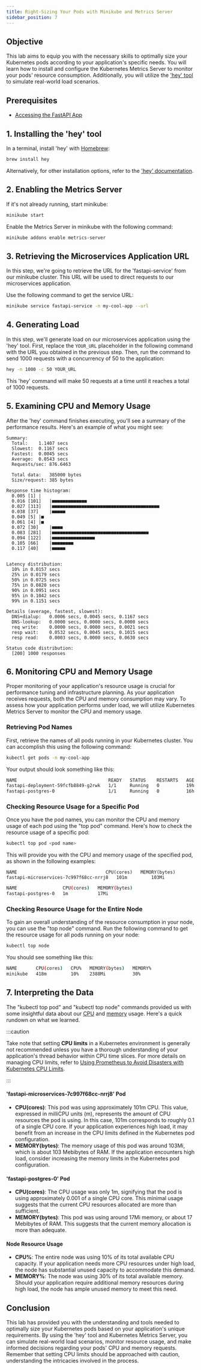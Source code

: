 ```yaml
---
title: Right-Sizing Your Pods with Minikube and Metrics Server
sidebar_position: 7
---
```


## Objective
This lab aims to equip you with the necessary skills to optimally size your Kubernetes pods according to your application's specific needs. You will learn how to install and configure the Kubernetes Metrics Server to monitor your pods' resource consumption. Additionally, you will utilize the ['hey' tool](https://github.com/rakyll/hey) to simulate real-world load scenarios. 

## Prerequisites
- [Accessing the FastAPI App](./access-app.md)
## 1. Installing the 'hey' tool
In a terminal, install 'hey' with [Homebrew](https://brew.sh/):
```bash
brew install hey
```
Alternatively, for other installation options, refer to the ['hey' documentation](https://github.com/rakyll/hey).

## 2. Enabling the Metrics Server
If it's not already running, start minikube:
```bash
minikube start
```

Enable the Metrics Server in minikube with the following command:
```bash
minikube addons enable metrics-server
```

## 3. Retrieving the Microservices Application URL
In this step, we're going to retrieve the URL for the 'fastapi-service' from our minikube cluster. This URL will be used to direct requests to our microservices application.

Use the following command to get the service URL:
```bash
minikube service fastapi-service -n my-cool-app --url
```
## 4. Generating Load
In this step, we'll generate load on our microservices application using the 'hey' tool. First, replace the `YOUR_URL` placeholder in the following command with the URL you obtained in the previous step. Then, run the command to send 1000 requests with a concurrency of 50 to the application:
```bash
hey -n 1000 -c 50 YOUR_URL
```
This 'hey' command will make 50 requests at a time until it reaches a total of 1000 requests.

## 5. Examining CPU and Memory Usage
After the 'hey' command finishes executing, you'll see a summary of the performance results. Here's an example of what you might see:
```
Summary:
  Total:	1.1407 secs
  Slowest:	0.1167 secs
  Fastest:	0.0045 secs
  Average:	0.0543 secs
  Requests/sec:	876.6463
  
  Total data:	385000 bytes
  Size/request:	385 bytes

Response time histogram:
  0.005 [1]	|
  0.016 [101]	|■■■■■■■■■■■■■
  0.027 [313]	|■■■■■■■■■■■■■■■■■■■■■■■■■■■■■■■■■■■■■■■■
  0.038 [37]	|■■■■■
  0.049 [5]	|■
  0.061 [4]	|■
  0.072 [30]	|■■■■
  0.083 [281]	|■■■■■■■■■■■■■■■■■■■■■■■■■■■■■■■■■■■■
  0.094 [122]	|■■■■■■■■■■■■■■■■
  0.105 [66]	|■■■■■■■■
  0.117 [40]	|■■■■■


Latency distribution:
  10% in 0.0157 secs
  25% in 0.0179 secs
  50% in 0.0725 secs
  75% in 0.0820 secs
  90% in 0.0951 secs
  95% in 0.1042 secs
  99% in 0.1151 secs

Details (average, fastest, slowest):
  DNS+dialup:	0.0006 secs, 0.0045 secs, 0.1167 secs
  DNS-lookup:	0.0000 secs, 0.0000 secs, 0.0000 secs
  req write:	0.0000 secs, 0.0000 secs, 0.0021 secs
  resp wait:	0.0532 secs, 0.0045 secs, 0.1015 secs
  resp read:	0.0003 secs, 0.0000 secs, 0.0630 secs

Status code distribution:
  [200]	1000 responses
```

## 6. Monitoring CPU and Memory Usage
Proper monitoring of your application's resource usage is crucial for performance tuning and infrastructure planning. As your application receives requests, both the CPU and memory consumption may vary. To assess how your application performs under load, we will utilize Kubernetes Metrics Server to monitor the CPU and memory usage.

### Retrieving Pod Names
First, retrieve the names of all pods running in your Kubernetes cluster. You can accomplish this using the following command:
```bash
kubectl get pods -n my-cool-app
```
Your output should look something like this:
```bash
NAME                                  READY   STATUS    RESTARTS   AGE
fastapi-deployment-59fcfb8849-g2rwk   1/1     Running   0          19h
fastapi-postgres-0                    1/1     Running   0          16h
```

### Checking Resource Usage for a Specific Pod
Once you have the pod names, you can monitor the CPU and memory usage of each pod using the "top pod" command. Here's how to check the resource usage of a specific pod:
```bash
kubectl top pod <pod name>
```

This will provide you with the CPU and memory usage of the specified pod, as shown in the following examples:
```
NAME                                 CPU(cores)   MEMORY(bytes)
fastapi-microservices-7c997f68cc-nrrj8   101m         103Mi
```
```bash
NAME                 CPU(cores)   MEMORY(bytes)   
fastapi-postgres-0   1m           17Mi   
```

### Checking Resource Usage for the Entire Node
To gain an overall understanding of the resource consumption in your node, you can use the "top node" command. Run the following command to get the resource usage for all pods running on your node:
```bash
kubectl top node
```
You should see something like this:
```bash
NAME       CPU(cores)   CPU%   MEMORY(bytes)   MEMORY%   
minikube   418m         10%    2388Mi          30%    
```

## 7. Interpreting the Data
The "kubectl top pod" and "kubectl top node" commands provided us with some insightful data about our [CPU](https://kubernetes.io/docs/concepts/configuration/manage-resources-containers/#meaning-of-cpu) and [memory](https://kubernetes.io/docs/concepts/configuration/manage-resources-containers/#meaning-of-memory) usage. Here's a quick rundown on what we learned.

:::caution

Take note that setting **CPU limits** in a Kubernetes environment is generally not recommended unless you have a thorough understanding of your application's thread behavior within CPU time slices. For more details on managing CPU limits, refer to [Using Prometheus to Avoid Disasters with Kubernetes CPU Limits](https://aws.amazon.com/blogs/containers/using-prometheus-to-avoid-disasters-with-kubernetes-cpu-limits/).

:::
#### 'fastapi-microservices-7c997f68cc-nrrj8' Pod
 
- **CPU(cores)**: This pod was using approximately 101m CPU. This value, expressed in milliCPU units (m), represents the amount of CPU resources the pod is using. In this case, 101m corresponds to roughly 0.1 of a single CPU core. If your application experiences high load, it may benefit from an increase in the CPU limits defined in the Kubernetes pod configuration.
- **MEMORY(bytes)**: The memory usage of this pod was around 103Mi, which is about 103 Mebibytes of RAM. If the application encounters high load, consider increasing the memory limits in the Kubernetes pod configuration.

#### 'fastapi-postgres-0' Pod

- **CPU(cores)**: The CPU usage was only 1m, signifying that the pod is using approximately 0.001 of a single CPU core. This minimal usage suggests that the current CPU resources allocated are more than sufficient.
- **MEMORY(bytes)**: This pod was using around 17Mi memory, or about 17 Mebibytes of RAM. This suggests that the current memory allocation is more than adequate.

#### Node Resource Usage

- **CPU%**: The entire node was using 10% of its total available CPU capacity. If your application needs more CPU resources under high load, the node has substantial unused capacity to accommodate this demand.
- **MEMORY%**: The node was using 30% of its total available memory. Should your application require additional memory resources during high load, the node has ample unused memory to meet this need.

## Conclusion
This lab has provided you with the understanding and tools needed to optimally size your Kubernetes pods based on your application's unique requirements. By using the 'hey' tool and Kubernetes Metrics Server, you can simulate real-world load scenarios, monitor resource usage, and make informed decisions regarding your pods' CPU and memory requests. Remember that setting CPU limits should be approached with caution, understanding the intricacies involved in the process.